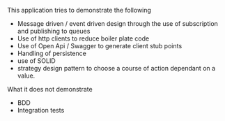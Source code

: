 
This application tries to demonstrate the following
- Message driven / event driven design through the use of 
    subscription and publishing to queues
- Use of http clients to reduce boiler plate code
- Use of Open Api / Swagger to generate client stub points
- Handling of persistence
- use of SOLID
- strategy design pattern to choose a course of action dependant on a value.

What it does not demonstrate
- BDD
- Integration tests